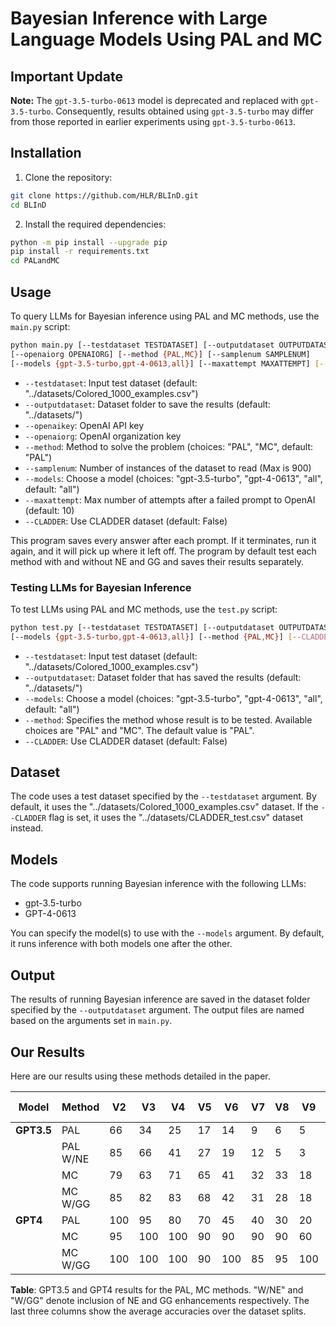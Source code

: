 # Bayesian Inference with Large Language Models Using PAL and MC

## Important Update

**Note:** The `gpt-3.5-turbo-0613` model is deprecated and replaced with `gpt-3.5-turbo`. Consequently, results obtained using `gpt-3.5-turbo` may differ from those reported in earlier experiments using `gpt-3.5-turbo-0613`.

## Installation

1. Clone the repository:
```bash
git clone https://github.com/HLR/BLInD.git
cd BLInD
```
2. Install the required dependencies:
```bash
python -m pip install --upgrade pip
pip install -r requirements.txt
cd PALandMC
```

## Usage

To query LLMs for Bayesian inference using PAL and MC methods, use the `main.py` script:
```bash
python main.py [--testdataset TESTDATASET] [--outputdataset OUTPUTDATASET] [--openaikey OPENAIKEY]
[--openaiorg OPENAIORG] [--method {PAL,MC}] [--samplenum SAMPLENUM]
[--models {gpt-3.5-turbo,gpt-4-0613,all}] [--maxattempt MAXATTEMPT] [--CLADDER]
```

- `--testdataset`: Input test dataset (default: "../datasets/Colored_1000_examples.csv")
- `--outputdataset`: Dataset folder to save the results (default: "../datasets/")
- `--openaikey`: OpenAI API key
- `--openaiorg`: OpenAI organization key
- `--method`: Method to solve the problem (choices: "PAL", "MC", default: "PAL")
- `--samplenum`: Number of instances of the dataset to read (Max is 900)
- `--models`: Choose a model (choices: "gpt-3.5-turbo", "gpt-4-0613", "all", default: "all")
- `--maxattempt`: Max number of attempts after a failed prompt to OpenAI (default: 10)
- `--CLADDER`: Use CLADDER dataset (default: False)

This program saves every answer after each prompt. If it terminates, run it again, and it will pick up where it left off. The program by default test each method with and without NE and GG and saves their results separately.

### Testing LLMs for Bayesian Inference


To test LLMs using PAL and MC methods, use the `test.py` script:
```bash
python test.py [--testdataset TESTDATASET] [--outputdataset OUTPUTDATASET]
[--models {gpt-3.5-turbo,gpt-4-0613,all}] [--method {PAL,MC}] [--CLADDER]
```
- `--testdataset`: Input test dataset (default: "../datasets/Colored_1000_examples.csv")
- `--outputdataset`: Dataset folder that has saved the results (default: "../datasets/")
- `--models`: Choose a model (choices: "gpt-3.5-turbo", "gpt-4-0613", "all", default: "all")
- `--method`: Specifies the method whose result is to be tested. Available choices are "PAL" and "MC". The default value is "PAL".
- `--CLADDER`: Use CLADDER dataset (default: False)

## Dataset

The code uses a test dataset specified by the `--testdataset` argument. By default, it uses the "../datasets/Colored_1000_examples.csv" dataset. If the `--CLADDER` flag is set, it uses the "../datasets/CLADDER_test.csv" dataset instead.

## Models

The code supports running Bayesian inference with the following LLMs:
- gpt-3.5-turbo
- GPT-4-0613

You can specify the model(s) to use with the `--models` argument. By default, it runs inference with both models one after the other.

## Output

The results of running Bayesian inference are saved in the dataset folder specified by the `--outputdataset` argument. The output files are named based on the arguments set in `main.py`.

## Our Results

Here are our results using these methods detailed in the paper.

| Model | Method   | V2 | V3 | V4 | V5 | V6 | V7 | V8 | V9 | V10 | V2-5 | V6-10 | V2-10 |
|-------|----------|----|----|----|----|----|----|----|----|-----|------|-------|------|
| **GPT3.5** | PAL       | 66 | 34 | 25 | 17 | 14 | 9  | 6  | 5  | 2   | 35   | 7     | 19   |
|       | PAL W/NE  | 85 | 66 | 41 | 27 | 19 | 12 | 5  | 3  | 6   | 54   | 9     | 29   |
|       | MC        | 79 | 63 | 71 | 65 | 41 | 32 | 33 | 18 | 14  | 69   | 27    | 46   |
|       | MC W/GG   | 85 | 82 | 83 | 68 | 42 | 31 | 28 | 18 | 8   | 79   | 25    | 49   |
| **GPT4**   | PAL       | 100| 95 | 80 | 70 | 45 | 40 | 30 | 20 | 10  | 86   | 29    | 54   |
|       | MC        | 95 | 100| 100| 90 | 90 | 90 | 90 | 60 | 60  | 96   | 78    | 86   |
|       | MC W/GG   | 100| 100| 100| 90 | 100| 85 | 95 | 100| 70  | 97   | 90    | 93   |

**Table**: GPT3.5 and GPT4 results for the PAL, MC methods. "W/NE" and "W/GG" denote inclusion of NE and GG enhancements respectively. The last three columns show the average accuracies over the dataset splits.

